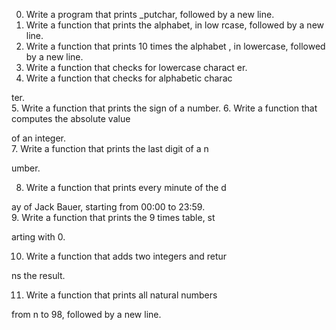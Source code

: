 0. Write a program that prints _putchar, followed by 
a new line.                                          
1. Write a function that prints the alphabet, in low
rcase, followed by a new line.                      
2. Write a function that prints 10 times the alphabet
, in lowercase, followed by a new line.             
3. Write a function that checks for lowercase charact
er.                                                  
4. Write a function that checks for alphabetic charac

ter.                                                
5. Write a function that prints the sign of a number.
6. Write a function that computes the absolute value

of an integer.                                       
7. Write a function that prints the last digit of a n

umber.                                              

8. Write a function that prints every minute of the d

ay of Jack Bauer, starting from 00:00 to 23:59.      
9. Write a function that prints the 9 times table, st

arting with 0.                                      

10. Write a function that adds two integers and retur

ns the result.                                       

11. Write a function that prints all natural numbers 

from n to 98, followed by a new line.    
